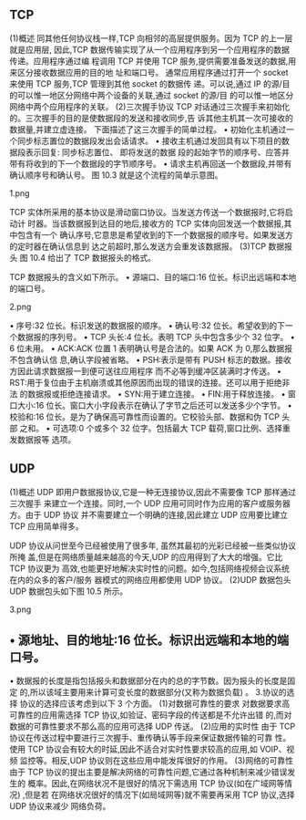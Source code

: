 ## TCP

(1)概述
同其他任何协议栈一样,TCP 向相邻的高层提供服务。因为 TCP 的上一层就是应用层,
因此,TCP 数据传输实现了从一个应用程序到另一个应用程序的数据传递。应用程序通过编
程调用 TCP 并使用 TCP 服务,提供需要准备发送的数据,用来区分接收数据应用的目的地
址和端口号。
通常应用程序通过打开一个 socket 来使用 TCP 服务,TCP 管理到其他 socket 的数据传
递。可以说,通过 IP 的源/目的可以惟一地区分网络中两个设备的关联,通过 socket 的源/目
的可以惟一地区分网络中两个应用程序的关联。
(2)三次握手协议
TCP 对话通过三次握手来初始化的。三次握手的目的是使数据段的发送和接收同步,告
诉其他主机其一次可接收的数据量,并建立虚连接。
下面描述了这三次握手的简单过程。
• 初始化主机通过一个同步标志置位的数据段发出会话请求。
• 接收主机通过发回具有以下项目的数据段表示回复: 同步标志置位、 即将发送的数据
段的起始字节的顺序号、应答并带有将收到的下一个数据段的字节顺序号。
• 请求主机再回送一个数据段,并带有确认顺序号和确认号。
图 10.3 就是这个流程的简单示意图。

1.png

TCP 实体所采用的基本协议是滑动窗口协议。当发送方传送一个数据报时,它将启动计
时器。当该数据报到达目的地后,接收方的 TCP 实体向回发送一个数据报,其中包含有一个
确认序号,它意思是希望收到的下一个数据报的顺序号。如果发送方的定时器在确认信息到
达之前超时,那么发送方会重发该数据报。
(3)TCP 数据报头
图 10.4 给出了 TCP 数据报头的格式。

TCP 数据报头的含义如下所示。
• 源端口、目的端口:16 位长。标识出远端和本地的端口号。

2.png

• 序号:32 位长。标识发送的数据报的顺序。
• 确认号:32 位长。希望收到的下一个数据报的序列号。
• TCP 头长:4 位长。表明 TCP 头中包含多少个 32 位字。
• 6 位未用。
• ACK:ACK 位置 1 表明确认号是合法的。如果 ACK 为 0,那么数据报不包含确认信
息,确认字段被省略。
• PSH:表示是带有 PUSH 标志的数据。接收方因此请求数据报一到便可送往应用程序
而不必等到缓冲区装满时才传送。
• RST:用于复位由于主机崩溃或其他原因而出现的错误的连接。还可以用于拒绝非法
的数据报或拒绝连接请求。
• SYN:用于建立连接。
• FIN:用于释放连接。
• 窗口大小:16 位长。窗口大小字段表示在确认了字节之后还可以发送多少个字节。
• 校验和:16 位长。是为了确保高可靠性而设置的。它校验头部、数据和伪 TCP 头部
之和。
• 可选项:0 个或多个 32 位字。包括最大 TCP 载荷,窗口比例、选择重发数据报等
选项。

## UDP

(1)概述
UDP 即用户数据报协议,它是一种无连接协议,因此不需要像 TCP 那样通过三次握手
来建立一个连接。同时,一个 UDP 应用可同时作为应用的客户或服务器方。由于 UDP 协议
并不需要建立一个明确的连接,因此建立 UDP 应用要比建立 TCP 应用简单得多。

UDP 协议从问世至今已经被使用了很多年, 虽然其最初的光彩已经被一些类似协议所掩
盖,但是在网络质量越来越高的今天,UDP 的应用得到了大大的增强。它比 TCP 协议更为
高效,也能更好地解决实时性的问题。如今,包括网络视频会议系统在内的众多的客户/服务
器模式的网络应用都使用 UDP 协议。
(2)UDP 数据包头
UDP 数据包头如下图 10.5 所示。

3.png

## • 源地址、目的地址:16 位长。标识出远端和本地的端口号。
• 数据报的长度是指包括报头和数据部分在内的总的字节数。因为报头的长度是固定
的,所以该域主要用来计算可变长度的数据部分(又称为数据负载)
。
3.协议的选择
协议的选择应该考虑到以下 3 个方面。
(1)对数据可靠性的要求
对数据要求高可靠性的应用需选择 TCP 协议,如验证、密码字段的传送都是不允许出错
的,而对数据的可靠性要求不那么高的应用可选择 UDP 传送。
(2)应用的实时性
由于 TCP 协议在传送过程中要进行三次握手、重传确认等手段来保证数据传输的可靠
性。使用 TCP 协议会有较大的时延,因此不适合对实时性要求较高的应用,如 VOIP、视频
监控等。相反,UDP 协议则在这些应用中能发挥很好的作用。
(3)网络的可靠性
由于 TCP 协议的提出主要是解决网络的可靠性问题,它通过各种机制来减少错误发生的
概率。因此,在网络状况不是很好的情况下需选用 TCP 协议(如在广域网等情况)
,但是若
在网络状况很好的情况下(如局域网等)就不需要再采用 TCP 协议,选择 UDP 协议来减少
网络负荷。


